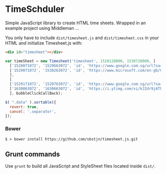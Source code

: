 # TimeSchduler

Simple JavaScript library to create HTML time sheets. Wrapped in an example project using Middleman …

You only have to include `dist/timesheet.js` and `dist/timesheet.css` in your HTML and initialize Timesheet.js with:

```HTML
<div id="timesheet"></div>
```

```javascript
var timeSheet = new Timesheet('timesheet', 1528128000, 1530720000, [
  ['1528071072', '1529663072', 'id', 'https://www.google.com.sg/url?sa=i&rct=j&q=&esrc=s&source=images&cd=&cad=rja&uact=8&ved=2ahUKEwjNru-V0JHcAhUGXisKHaV1D9IQjRx6BAgBEAU&url=https%3A%2F%2Fhelloheidishop.com%2Fproducts%2Fhello&psig=AOvVaw20nEXQv-e234WFANbxxvh-&ust=1531212220418589', '1', '5'],
  ['1529071072', '1530263072', 'id', 'https://www.microsoft.com/en-gb/CMSImages/WindowsHello_Poster_1920-1600x300-hello.png?version=0d8f51c7-ef87-b0af-8f26-453fb40b4b7d', '2', '3']
  ],
  [
  ['1529171072', '1529763072', 'id', 'https://www.google.com.sg/url?sa=i&rct=j&q=&esrc=s&source=images&cd=&cad=rja&uact=8&ved=2ahUKEwjfr6as0JHcAhVFWH0KHSKSDB8QjRx6BAgBEAU&url=https%3A%2F%2Fhello.com%2F&psig=AOvVaw20nEXQv-e234WFANbxxvh-&ust=1531212220418589', '2', '3'],
  ['1630063072', '1630663072', 'id', 'https://i.ytimg.com/vi/kJ2dr9jAThY/maxresdefault.jpg', '4', '6'],
  ], bubbleClickCallBack);

$( ".data" ).sortable({
  revert: true,
  cancel: '.separator',
});
```

### Bower

`$ > bower install https://github.com/sbstjn/timesheet.js.git`

## Grunt commands

Use `grunt` to build all JavaScript and StyleSheet files located inside `dist/`. 
